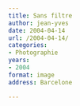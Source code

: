 ```yaml
---
title: Sans filtre
author: jean-yves
date: 2004-04-14
url: /2004-04-14/
categories:
- Photographie
years:
- 2004
format: image
address: Barcelone

---
```

